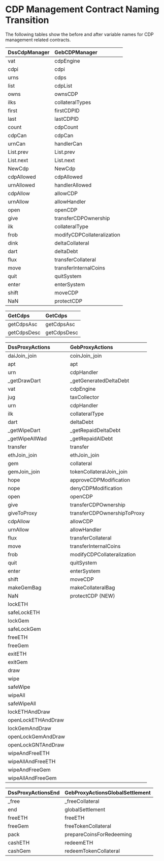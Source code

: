 # CDP Management Contract Naming Transition

The following tables show the before and after variable names for CDP management related contracts.

| DssCdpManager | GebCDPManager |
| :--- | :--- |
| vat | cdpEngine |
| cdpi | cdpi |
| urns | cdps |
| list | cdpList |
| owns | ownsCDP |
| ilks | collateralTypes |
| first | firstCDPID |
| last | lastCDPID |
| count | cdpCount |
| cdpCan | cdpCan |
| urnCan | handlerCan |
| List.prev | List.prev |
| List.next | List.next |
| NewCdp | NewCdp |
| cdpAllowed | cdpAllowed |
| urnAllowed | handlerAllowed |
| cdpAllow | allowCDP |
| urnAllow | allowHandler |
| open | openCDP |
| give | transferCDPOwnership |
| ilk | collateralType |
| frob | modifyCDPCollateralization |
| dink | deltaCollateral |
| dart | deltaDebt |
| flux | transferCollateral |
| move | transferInternalCoins |
| quit | quitSystem |
| enter | enterSystem |
| shift | moveCDP |
| NaN | protectCDP |

| GetCdps | GetCdps |
| :--- | :--- |
| getCdpsAsc | getCdpsAsc |
| getCdpsDesc | getCdpsDesc |

| DssProxyActions | GebProxyActions |
| :--- | :--- |
| daiJoin\_join | coinJoin\_join |
| apt | apt |
| urn | cdpHandler |
| \_getDrawDart | \_getGeneratedDeltaDebt |
| vat | cdpEngine |
| jug | taxCollector |
| urn | cdpHandler |
| ilk | collateralType |
| dart | deltaDebt |
| \_getWipeDart | \_getRepaidDeltaDebt |
| \_getWipeAllWad | \_getRepaidAlDebt |
| transfer | transfer |
| ethJoin\_join | ethJoin\_join |
| gem | collateral |
| gemJoin\_join | tokenCollateralJoin\_join |
| hope | approveCDPModification |
| nope | denyCDPModification |
| open | openCDP |
| give | transferCDPOwnership |
| giveToProxy | transferCDPOwnershipToProxy |
| cdpAllow | allowCDP |
| urnAllow | allowHandler |
| flux | transferCollateral |
| move | transferInternalCoins |
| frob | modifyCDPCollateralization |
| quit | quitSystem |
| enter | enterSystem |
| shift | moveCDP |
| makeGemBag | makeCollateralBag |
| NaN | protectCDP \(NEW\) |
| lockETH |  |
| safeLockETH |  |
| lockGem |  |
| safeLockGem |  |
| freeETH |  |
| freeGem |  |
| exitETH |  |
| exitGem |  |
| draw |  |
| wipe |  |
| safeWipe |  |
| wipeAll |  |
| safeWipeAll |  |
| lockETHAndDraw |  |
| openLockETHAndDraw |  |
| lockGemAndDraw |  |
| openLockGemAndDraw |  |
| openLockGNTAndDraw |  |
| wipeAndFreeETH |  |
| wipeAllAndFreeETH |  |
| wipeAndFreeGem |  |
| wipeAllAndFreeGem |  |

| DssProxyActionsEnd | GebProxyActionsGlobalSettlement |
| :--- | :--- |
| \_free | \_freeCollateral |
| end | globalSettlement |
| freeETH | freeETH |
| freeGem | freeTokenCollateral |
| pack | prepareCoinsForRedeeming |
| cashETH | redeemETH |
| cashGem | redeemTokenCollateral |

